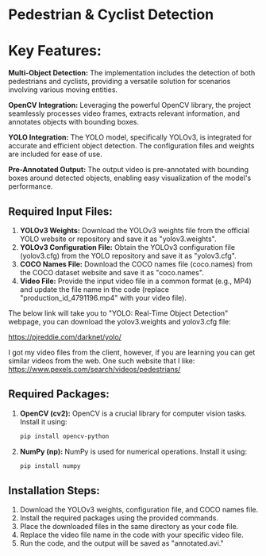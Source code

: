 # Pedestrian & Cyclist Detection

# Key Features:

**Multi-Object Detection:**
The implementation includes the detection of both pedestrians and cyclists, providing a versatile solution for scenarios involving various moving entities.

**OpenCV Integration:** 
Leveraging the powerful OpenCV library, the project seamlessly processes video frames, extracts relevant information, and annotates objects with bounding boxes.

**YOLO Integration:**
The YOLO model, specifically YOLOv3, is integrated for accurate and efficient object detection. The configuration files and weights are included for ease of use.

**Pre-Annotated Output:**
 The output video is pre-annotated with bounding boxes around detected objects, enabling easy visualization of the model's performance.

## Required Input Files:
1. **YOLOv3 Weights:** Download the YOLOv3 weights file from the official YOLO website or repository and save it as "yolov3.weights".
2. **YOLOv3 Configuration File:** Obtain the YOLOv3 configuration file (yolov3.cfg) from the YOLO repository and save it as "yolov3.cfg".
3. **COCO Names File:** Download the COCO names file (coco.names) from the COCO dataset website and save it as "coco.names".
4. **Video File:** Provide the input video file in a common format (e.g., MP4) and update the file name in the code (replace "production_id_4791196.mp4" with your video file).

The below link will take you to "YOLO: Real-Time Object Detection" webpage, you can download the yolov3.weights and yolov3.cfg file:

https://pjreddie.com/darknet/yolo/
 
I got my video files from the client, however, if you are learning you can get similar videos from the web. One such website that I like: https://www.pexels.com/search/videos/pedestrians/

## Required Packages:
1. **OpenCV (cv2):** OpenCV is a crucial library for computer vision tasks. Install it using:
   ```bash
   pip install opencv-python
   
2. **NumPy (np):**  NumPy is used for numerical operations. Install it using:
   ```bash
   pip install numpy

## Installation Steps:
1. Download the YOLOv3 weights, configuration file, and COCO names file.
2. Install the required packages using the provided commands.
3. Place the downloaded files in the same directory as your code file.
4. Replace the video file name in the code with your specific video file.
5. Run the code, and the output will be saved as "annotated.avi."
